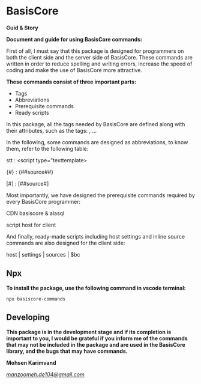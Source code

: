 # BasisCore

**Guid & Story**

**Document and guide for using BasisCore commands:**

First of all, I must say that this package is designed for programmers on both the client side and the server side of BasisCore.
These commands are written in order to reduce spelling and writing errors, increase the speed of coding and make the use of BasisCore more attractive.

**These commands consist of three important parts:**

- Tags
- Abbreviations
- Prerequisite commands
- Ready scripts

In this package, all the tags needed by BasisCore are defined along with their attributes, such as the tags: <basis> , <member> ...

In the following, some commands are designed as abbreviations, to know them, refer to the following table:

stt : <script type="texttemplate></script>

{#} : {##source##}

[#] : [##source#]


Most importantly, we have designed the prerequisite commands required by every BasisCore programmer:

CDN basiscore & alasql

script host for client

And finally, ready-made scripts including host settings and inline source commands are also designed for the client side:

host | settings | sources | $bc

## Npx
**To install the package, use the following command in vscode terminal:**
```npx
npx basiscore-commands
```

## Developing

**This package is in the development stage and if its completion is important to you, I would be grateful if you inform me of the commands that may not be included in the package and are used in the BasisCore library, and the bugs that may have commands.**

**Mohsen Karimvand**

*manzoomeh.de104@gmail.com*
